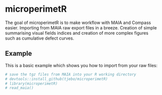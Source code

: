<!-- README.md is generated from README.Rmd. Please edit that file -->
microperimetR
=============

The goal of microperimetR is to make workflow with MAIA and Compass
easier. Importing from MAIA raw export files in a breeze. Creation of
simple summarising visual fields indices and creation of more complex
figures such as cumulative defect curves.

Example
-------

This is a basic example which shows you how to import from your raw
files:

``` r
# save the tgz files from MAIA into your R working directory 
# devtools::install_github(tjebo/microperimetR)
# library(microperimetR)
# read_maia()
```
